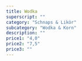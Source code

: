 ```yaml
---
title: Wodka
superscript: ""
category: "Schnaps & Likör"
subcategory: "Wodka & Korn"
description: ""
price1: "4,0"
price2: "7,5"
price3: ""
---
```


